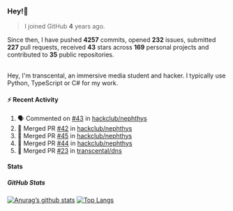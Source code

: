 ### Hey!👋
<!-- [![Banner](banner.png)](https://dillonb07.is-a.dev) -->


> I joined GitHub **4** years ago.

Since then, I have pushed **4257** commits, opened **232** issues, submitted **227** pull requests, received **43** stars across **169** personal projects and contributed to **35** public repositories.

<br>
Hey, I'm transcental, an immersive media student and hacker. I typically use Python, TypeScript or C# for my work.

<br>

#### :zap: Recent Activity

<!--START_SECTION:activity-->
1. 🗣 Commented on [#43](https://github.com/hackclub/nephthys/pull/43#issuecomment-3174826982) in [hackclub/nephthys](https://github.com/hackclub/nephthys)
2. 🎉 Merged PR [#42](https://github.com/hackclub/nephthys/pull/42) in [hackclub/nephthys](https://github.com/hackclub/nephthys)
3. 🎉 Merged PR [#45](https://github.com/hackclub/nephthys/pull/45) in [hackclub/nephthys](https://github.com/hackclub/nephthys)
4. 🎉 Merged PR [#44](https://github.com/hackclub/nephthys/pull/44) in [hackclub/nephthys](https://github.com/hackclub/nephthys)
5. 🎉 Merged PR [#23](https://github.com/transcental/dns/pull/23) in [transcental/dns](https://github.com/transcental/dns)
<!--END_SECTION:activity-->

#### Stats

##### GitHub Stats
[![Anurag’s github stats](https://github-readme-stats.vercel.app/api?username=transcental&show_icons=true&theme=radical)](https://github.com/transcental)
[![Top Langs](https://github-readme-stats.vercel.app/api/top-langs/?username=transcental&layout=compact&theme=radical)](https://github.com/transcental)
